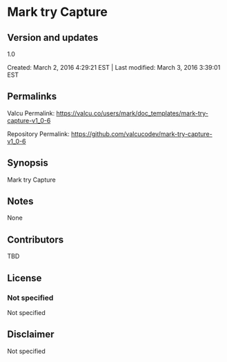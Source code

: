 

# Mark try Capture

## Version and updates

1.0

Created: March 2, 2016  4:29:21 EST | Last modified: March 3, 2016  3:39:01 EST

## Permalinks

Valcu Permalink: https://valcu.co/users/mark/doc_templates/mark-try-capture-v1_0-6

Repository Permalink: https://github.com/valcucodev/mark-try-capture-v1_0-6

## Synopsis

Mark try Capture

## Notes

None

## Contributors

TBD

## License

### Not specified


  Not specified


## Disclaimer


  Not specified
